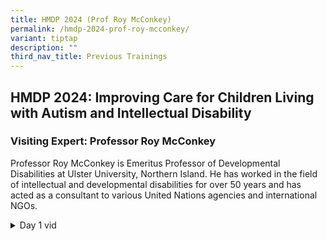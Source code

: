 ```yaml
---
title: HMDP 2024 (Prof Roy McConkey)
permalink: /hmdp-2024-prof-roy-mcconkey/
variant: tiptap
description: ""
third_nav_title: Previous Trainings
---
```

<h2>HMDP 2024: Improving Care for Children Living with Autism and Intellectual Disability</h2>
<h3>Visiting Expert: Professor Roy McConkey</h3>
<p>Professor Roy McConkey is Emeritus Professor of Developmental Disabilities
at Ulster University, Northern Island. He has worked in the field of intellectual
and developmental disabilities for over 50 years and has acted as a consultant
to various United Nations agencies and international NGOs.</p>
<div data-type="detailGroup" class="isomer-accordion-group isomer-accordion isomer-accordion-white">
<details class="isomer-details">
<summary>Day 1 vid</summary>
<div data-type="detailsContent" class="isomer-details-content">
<p></p>
</div>
</details>
</div>
<p></p>